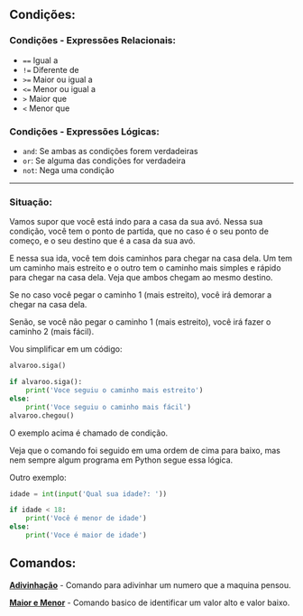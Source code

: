 ## Condições:

### Condições - Expressões Relacionais:
- `==` Igual a
- `!=` Diferente de
-  `>=` Maior ou igual a
- `<=` Menor ou igual a
-  `>` Maior que
-  `<` Menor que
### Condições - Expressões Lógicas:
-  `and`: Se ambas as condições forem verdadeiras
-  `or`: Se alguma das condições for verdadeira
-  `not`: Nega uma condição

<hr>

### Situação:
Vamos supor que você está indo para a casa da sua avó. Nessa sua condição, você tem o ponto de partida, que no caso é o seu ponto de começo, e o seu destino que é a casa da sua avó.

E nessa sua ida, você tem dois caminhos para chegar na casa dela. Um tem um caminho mais estreito e o outro tem o caminho mais simples e rápido para chegar na casa dela. Veja que ambos chegam ao mesmo destino.

Se no caso você pegar o caminho 1 (mais estreito), você irá demorar a chegar na casa dela.

Senão, se você não pegar o caminho 1 (mais estreito), você irá fazer o caminho 2 (mais fácil).

Vou simplificar em um código:
```python
alvaroo.siga()

if alvaroo.siga():
    print('Voce seguiu o caminho mais estreito')
else:
    print('Voce seguiu o caminho mais fácil')
alvaroo.chegou()
```
O exemplo acima é chamado de condição.

Veja que o comando foi seguido em uma ordem de cima para baixo, mas nem sempre algum programa em Python segue essa lógica.

Outro exemplo:
```python
idade = int(input('Qual sua idade?: '))

if idade < 18:
    print('Você é menor de idade')
else:
    print('Voce é maior de idade')
```

## Comandos:
**[Adivinhação](./6-%20Condições/01adivinhação.py)** - Comando para adivinhar um numero que a maquina pensou.

**[Maior e Menor](./6-%20Condições/02maior-e-menor.py)** - Comando basico de identificar um valor alto e valor baixo.